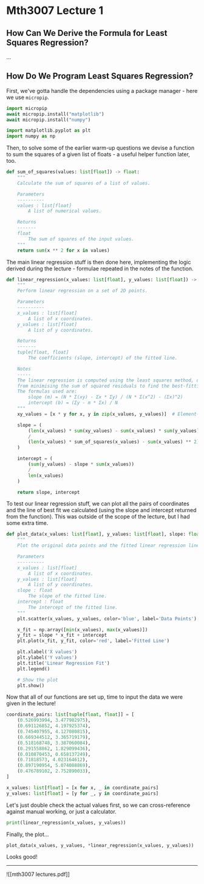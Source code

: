 # Mth3007 Lecture 1

## How Can We Derive the Formula for Least Squares Regression?

…

## How Do We Program Least Squares Regression?

First, we've gotta handle the dependencies using a package manager - here we use `micropip`.

```python
import micropip
await micropip.install("matplotlib")
await micropip.install("numpy")

import matplotlib.pyplot as plt
import numpy as np
```

Then, to solve some of the earlier warm-up questions we devise a function to sum the squares of a given list of floats - a useful helper function later, too.

```python
def sum_of_squares(values: list[float]) -> float:
    """
    Calculate the sum of squares of a list of values.

    Parameters
    ----------
    values : list[float]
        A list of numerical values.

    Returns
    -------
    float
        The sum of squares of the input values.
    """
    return sum(x ** 2 for x in values)
```

The main linear regression stuff is then done here, implementing the logic derived during the lecture - formulae repeated in the notes of the function.

```python
def linear_regression(x_values: list[float], y_values: list[float]) -> tuple[float, float]:
    """
    Perform linear regression on a set of 2D points.

    Parameters
    ----------
    x_values : list[float]
        A list of x coordinates.
    y_values : list[float]
        A list of y coordinates.

    Returns
    -------
    tuple[float, float]
        The coefficients (slope, intercept) of the fitted line.

    Notes
    -----
    The linear regression is computed using the least squares method, derived
    from minimising the sum of squared residuals to find the best-fitting line.
    The formulas used are:
        slope (m) = (N * Σ(xy) - Σx * Σy) / (N * Σ(x^2) - (Σx)^2)
        intercept (b) = (Σy - m * Σx) / N
    """
    xy_values = [x * y for x, y in zip(x_values, y_values)]  # Element-wise product of x and y

    slope = (
        (len(x_values) * sum(xy_values) - sum(x_values) * sum(y_values))
        /
        (len(x_values) * sum_of_squares(x_values) - sum(x_values) ** 2)
    )

    intercept = (
        (sum(y_values) - slope * sum(x_values))
        /
        len(x_values)
    )

    return slope, intercept
```

To test our linear regression stuff, we can plot all the pairs of coordinates and the line of best fit we calculated (using the slope and intercept returned from the function). This was outside of the scope of the lecture, but I had some extra time.

```python
def plot_data(x_values: list[float], y_values: list[float], slope: float, intercept: float) -> None:
    """
    Plot the original data points and the fitted linear regression line.

    Parameters
    ----------
    x_values : list[float]
        A list of x coordinates.
    y_values : list[float]
        A list of y coordinates.
    slope : float
        The slope of the fitted line.
    intercept : float
        The intercept of the fitted line.
    """
    plt.scatter(x_values, y_values, color='blue', label='Data Points')

    x_fit = np.array([min(x_values), max(x_values)])
    y_fit = slope * x_fit + intercept
    plt.plot(x_fit, y_fit, color='red', label='Fitted Line')

    plt.xlabel('X values')
    plt.ylabel('Y values')
    plt.title('Linear Regression Fit')
    plt.legend()

    # Show the plot
    plt.show()
```

Now that all of our functions are set up, time to input the data we were given in the lecture!

```python
coordinate_pairs: list[tuple[float, float]] = [
    (0.526993994, 3.477982975),
    (0.691126852, 4.197925374),
    (0.745407955, 4.127080815),
    (0.669344512, 3.365719179),
    (0.518168748, 3.387060084),
    (0.291558862, 1.829099436),
    (0.010870453, 0.658137249),
    (0.71818573, 4.023164612),
    (0.897190954, 5.074088869),
    (0.476789102, 2.752890033),
]

x_values: list[float] = [x for x, _ in coordinate_pairs]
y_values: list[float] = [y for _, y in coordinate_pairs]
```

Let's just double check the actual values first, so we can cross-reference against manual working, or just a calculator.

```python
print(linear_regression(x_values, y_values))
```

Finally, the plot…

```python
plot_data(x_values, y_values, *linear_regression(x_values, y_values))
```

Looks good!

---

![[mth3007 lectures.pdf]]
